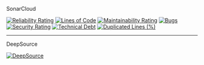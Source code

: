 SonarCloud

[![Reliability Rating](https://sonarcloud.io/api/project_badges/measure?project=gitfname_orbyx-kojostar&metric=reliability_rating)](https://sonarcloud.io/summary/new_code?id=gitfname_orbyx-kojostar) [![Lines of Code](https://sonarcloud.io/api/project_badges/measure?project=gitfname_orbyx-kojostar&metric=ncloc)](https://sonarcloud.io/summary/new_code?id=gitfname_orbyx-kojostar) [![Maintainability Rating](https://sonarcloud.io/api/project_badges/measure?project=gitfname_orbyx-kojostar&metric=sqale_rating)](https://sonarcloud.io/summary/new_code?id=gitfname_orbyx-kojostar) [![Bugs](https://sonarcloud.io/api/project_badges/measure?project=gitfname_orbyx-kojostar&metric=bugs)](https://sonarcloud.io/summary/new_code?id=gitfname_orbyx-kojostar) [![Security Rating](https://sonarcloud.io/api/project_badges/measure?project=gitfname_orbyx-kojostar&metric=security_rating)](https://sonarcloud.io/summary/new_code?id=gitfname_orbyx-kojostar) [![Technical Debt](https://sonarcloud.io/api/project_badges/measure?project=gitfname_orbyx-kojostar&metric=sqale_index)](https://sonarcloud.io/summary/new_code?id=gitfname_orbyx-kojostar) [![Duplicated Lines (%)](https://sonarcloud.io/api/project_badges/measure?project=gitfname_orbyx-kojostar&metric=duplicated_lines_density)](https://sonarcloud.io/summary/new_code?id=gitfname_orbyx-kojostar)

----------

DeepSource

[![DeepSource](https://app.deepsource.com/gh/gitfname/orbyx-kojostar.svg/?label=active+issues&show_trend=true&token=TsJ-evT5-Pdk1Dqk2puCPxx3)](https://app.deepsource.com/gh/gitfname/orbyx-kojostar/?ref=repository-badge)